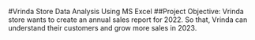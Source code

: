 #Vrinda Store Data Analysis Using MS Excel
##Project Objective:
Vrinda store wants to create an annual sales report for 2022. So that, Vrinda can understand their customers and grow more sales in 2023.

